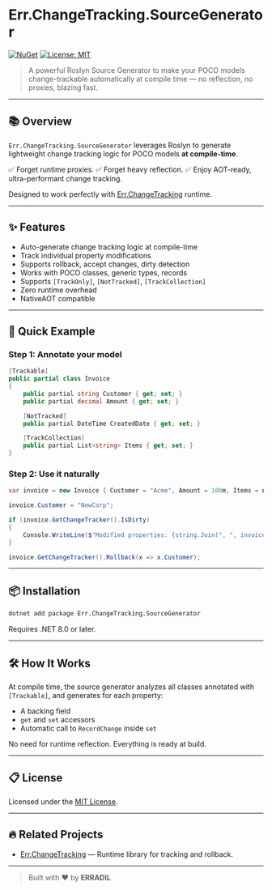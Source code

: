 ﻿# Err.ChangeTracking.SourceGenerator

[![NuGet](https://img.shields.io/nuget/v/Err.ChangeTracking.SourceGenerator.svg)](https://www.nuget.org/packages/Err.ChangeTracking.SourceGenerator)
[![License: MIT](https://img.shields.io/badge/License-MIT-yellow.svg)](LICENSE)

> A powerful Roslyn Source Generator to make your POCO models change-trackable automatically at compile time — no reflection, no proxies, blazing fast.

---

## 📚 Overview

`Err.ChangeTracking.SourceGenerator` leverages Roslyn to generate lightweight change tracking logic for POCO models **at compile-time**.

✅ Forget runtime proxies.
✅ Forget heavy reflection.
✅ Enjoy AOT-ready, ultra-performant change tracking.

Designed to work perfectly with [Err.ChangeTracking](https://www.nuget.org/packages/Err.ChangeTracking) runtime.

---

## ✨ Features

- Auto-generate change tracking logic at compile-time
- Track individual property modifications
- Supports rollback, accept changes, dirty detection
- Works with POCO classes, generic types, records
- Supports `[TrackOnly]`, `[NotTracked]`, `[TrackCollection]`
- Zero runtime overhead
- NativeAOT compatible

---

## 🚀 Quick Example

### Step 1: Annotate your model

```csharp
[Trackable]
public partial class Invoice
{
    public partial string Customer { get; set; }
    public partial decimal Amount { get; set; }

    [NotTracked]
    public partial DateTime CreatedDate { get; set; }

    [TrackCollection]
    public partial List<string> Items { get; set; }
}
```

### Step 2: Use it naturally

```csharp
var invoice = new Invoice { Customer = "Acme", Amount = 100m, Items = new List<string>() }.AsTrackable();

invoice.Customer = "NewCorp";

if (invoice.GetChangeTracker().IsDirty)
{
    Console.WriteLine($"Modified properties: {string.Join(", ", invoice.GetChangeTracker().GetOriginalValues().Keys)}");
}

invoice.GetChangeTracker().Rollback(x => x.Customer);
```

---

## 📦 Installation

```bash
dotnet add package Err.ChangeTracking.SourceGenerator
```

Requires .NET 8.0 or later.

---

## 🛠 How It Works

At compile time, the source generator analyzes all classes annotated with `[Trackable]`, and generates for each property:

- A backing field
- `get` and `set` accessors
- Automatic call to `RecordChange` inside `set`

No need for runtime reflection. Everything is ready at build.

---

## 📋 License

Licensed under the [MIT License](LICENSE).

---

## 🔥 Related Projects

- [Err.ChangeTracking](https://www.nuget.org/packages/Err.ChangeTracking) — Runtime library for tracking and rollback.

---

> Built with ❤️ by **ERRADIL**

